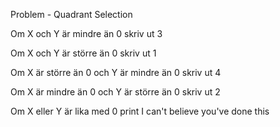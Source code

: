 Problem - Quadrant Selection

Om X och Y är mindre än 0 skriv ut 3

Om X och Y är större än 0 skriv ut 1

Om X är större än 0 och Y är mindre än 0 skriv ut 4

Om X är mindre än 0 och Y är större än 0 skriv ut 2

Om X eller Y är lika med 0 print I can't believe you've done this
